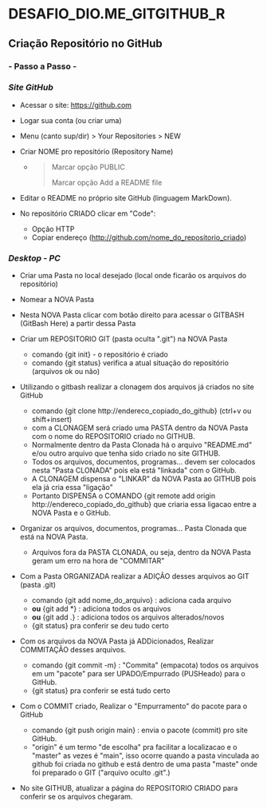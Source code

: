 # DESAFIO_DIO.ME_GITGITHUB_R

## Criação Repositório no GitHub



### - Passo a Passo -

### *Site GitHub*

- Acessar o site: https://github.com

- Logar sua conta (ou criar uma)

- Menu (canto sup/dir) > Your Repositories > NEW

- Criar NOME pro repositório (Repository Name) 

  - > Marcar opção PUBLIC 
    >
    > Marcar opção Add a README file

- Editar o README no próprio site GitHub (linguagem MarkDown).

- No repositório CRIADO clicar em "Code":

  - Opção HTTP
  - Copiar endereço (http://github.com/nome_do_repositorio_criado)

  



### *Desktop - PC*

- Criar uma Pasta no local desejado (local onde ficarão os arquivos do repositório)

- Nomear a NOVA Pasta

- Nesta NOVA Pasta clicar com botão direito para acessar o GITBASH (GitBash Here) a partir dessa Pasta

- Criar um REPOSITORIO GIT (pasta oculta ".git") na NOVA Pasta

  - comando {git init}  - o repositório é criado
  - comando {git status} verifica a atual situação do repositório (arquivos ok ou não)

- Utilizando o gitbash realizar a clonagem dos arquivos já criados no site GitHub
  - comando {git clone http://endereco_copiado_do_github} (ctrl+v ou shift+insert)
  - com a CLONAGEM será criado uma PASTA dentro da NOVA Pasta com o nome do REPOSITORIO criado no GITHUB.
  - Normalmente dentro da Pasta Clonada há o arquivo "README.md" e/ou outro arquivo que tenha sido criado no site GITHUB.
  - Todos os arquivos, documentos, programas... devem ser colocados nesta "Pasta CLONADA" pois ela está "linkada" com o GitHub.
  - A CLONAGEM dispensa o "LINKAR" da NOVA Pasta ao GITHUB pois ela já cria essa "ligação"
  -  Portanto DISPENSA o COMANDO {git remote add origin http://endereco_copiado_do_github} que criaria essa ligacao entre a NOVA Pasta e o GitHub.
- Organizar os arquivos, documentos, programas... Pasta Clonada que está na NOVA Pasta.

  - Arquivos fora da PASTA CLONADA, ou seja, dentro da NOVA Pasta geram um erro na hora de "COMMITAR"

- Com a Pasta ORGANIZADA realizar a ADIÇÃO desses arquivos ao GIT (pasta .git)

  - comando {git add nome_do_arquivo} : adiciona cada arquivo
  - **ou** {git add *} : adiciona todos os arquivos
  -  **ou** {git add .} : adiciona todos os arquivos alterados/novos
  - {git status} pra conferir se deu tudo certo

- Com os arquivos da NOVA Pasta já ADDicionados, Realizar COMMITAÇÃO desses arquivos.

  - comando {git commit -m} : "Commita" (empacota) todos os arquivos em um "pacote" para ser UPADO/Empurrado (PUSHeado) para o GitHub.
  - {git status} pra conferir se está tudo certo

- Com o COMMIT criado, Realizar o "Empurramento" do pacote para o GitHub

  - comando {git push origin main} : envia o pacote (commit) pro site GitHub.
  - "origin" é um termo "de escolha" pra facilitar a localizacao e o "master" as vezes é "main", isso ocorre quando a pasta vinculada ao github foi criada no github e está dentro de uma pasta "maste" onde foi preparado o GIT ("arquivo oculto .git".)

- No site GITHUB, atualizar a página do REPOSITORIO CRIADO para conferir se os arquivos chegaram.

  
